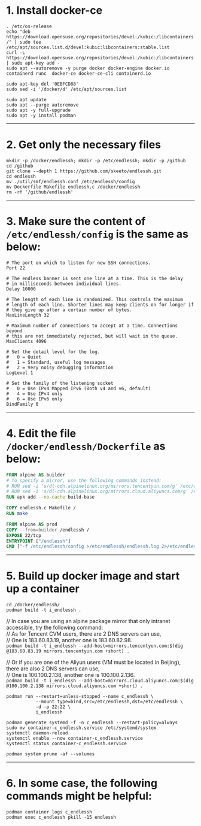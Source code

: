 # 1. Install docker-ce
```shell
. /etc/os-release
echo "deb https://download.opensuse.org/repositories/devel:/kubic:/libcontainers:/stable/xUbuntu_${VERSION_ID}/ /" | sudo tee /etc/apt/sources.list.d/devel:kubic:libcontainers:stable.list
curl -L https://download.opensuse.org/repositories/devel:/kubic:/libcontainers:/stable/xUbuntu_${VERSION_ID}/Release.key | sudo apt-key add -
sudo apt --autoremove -y purge docker docker-engine docker.io containerd runc  docker-ce docker-ce-cli containerd.io

sudo apt-key del '0EBFCD88'
sudo sed -i '/docker/d' /etc/apt/sources.list

sudo apt update
sudo apt --purge autoremove
sudo apt -y full-upgrade
sudo apt -y install podman
```

---
# 2. Get only the necessary files
```shell
mkdir -p /docker/endlessh; mkdir -p /etc/endlessh; mkdir -p /github
cd /github
git clone --depth 1 https://github.com/skeeto/endlessh.git
cd endlessh
mv ./util/smf/endlessh.conf /etc/endlessh/config
mv Dockerfile Makefile endlessh.c /docker/endlessh
rm -rf '/github/endlessh'
```

---
# 3. Make sure the content of `/etc/endlessh/config` is the same as below:
```
# The port on which to listen for new SSH connections.
Port 22

# The endless banner is sent one line at a time. This is the delay
# in milliseconds between individual lines.
Delay 10000

# The length of each line is randomized. This controls the maximum
# length of each line. Shorter lines may keep clients on for longer if
# they give up after a certain number of bytes.
MaxLineLength 32

# Maximum number of connections to accept at a time. Connections beyond
# this are not immediately rejected, but will wait in the queue.
MaxClients 4096

# Set the detail level for the log.
#   0 = Quiet
#   1 = Standard, useful log messages
#   2 = Very noisy debugging information
LogLevel 1

# Set the family of the listening socket
#   0 = Use IPv4 Mapped IPv6 (Both v4 and v6, default)
#   4 = Use IPv4 only
#   6 = Use IPv6 only
BindFamily 0
```

---
# 4. Edit the file `/docker/endlessh/Dockerfile` as below:
```dockerfile
FROM alpine AS builder
# To specify a mirror, use the following commands instead:
# RUN sed -i 's/dl-cdn.alpinelinux.org/mirrors.tencentyun.com/g' /etc/apk/repositories
# RUN sed -i 's/dl-cdn.alpinelinux.org/mirrors.cloud.aliyuncs.com/g' /etc/apk/repositories
RUN apk add --no-cache build-base

COPY endlessh.c Makefile /
RUN make

FROM alpine AS prod
COPY --from=builder /endlessh /
EXPOSE 22/tcp
ENTRYPOINT ["/endlessh"]
CMD ["-f /etc/endlessh/config >/etc/endlessh/endlessh.log 2>/etc/endlessh/endlessh.err"]
```

---
# 5. Build up docker image and start up a container
```shell
cd /docker/endlessh/
podman build -t i_endlessh .
```

// In case you are using an alpine package mirror that only intranet accessible, try the following command:  
// As for Tencent CVM users, there are 2 DNS servers can use,  
// One is 183.60.83.19, another one is 183.60.82.98.  
`podman build -t i_endlessh --add-host=mirrors.tencentyun.com:$(dig @183.60.83.19 mirrors.tencentyun.com +short) .`

// Or if you are one of the Aliyun users (VM must be located in Beijing), there are also 2 DNS servers can use,  
// One is 100.100.2.138, another one is 100.100.2.136.  
`podman build -t i_endlessh --add-host=mirrors.cloud.aliyuncs.com:$(dig @100.100.2.138 mirrors.cloud.aliyuncs.com +short) .`

```shell
podman run --restart=unless-stopped --name c_endlessh \
           --mount type=bind,src=/etc/endlessh,dst=/etc/endlessh \
           -d -p 22:22 \
           i_endlessh

podman generate systemd -f -n c_endlessh --restart-policy=always
sudo mv container-c_endlessh.service /etc/systemd/system
systemctl daemon-reload
systemctl enable --now container-c_endlessh.service
systemctl status container-c_endlessh.service

podman system prune -af --volumes
```

---
# 6. In some case, the following commands might be helpful:
```shell
podman container logs c_endlessh
podman exec c_endlessh pkill -15 endlessh
```

